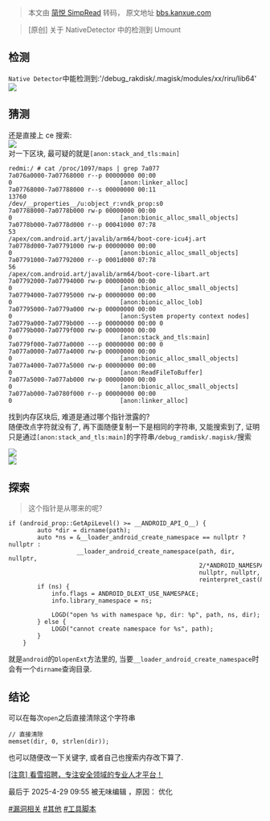 > 本文由 [简悦 SimpRead](http://ksria.com/simpread/) 转码， 原文地址 [bbs.kanxue.com](https://bbs.kanxue.com/thread-286664.htm)

> [原创] 关于 NativeDetector 中的检测到 Umount

检测
--

`Native Detector`中能检测到:'/debug_rakdisk/.magisk/modules/xx/riru/lib64'  
![](https://bbs.kanxue.com/upload/attach/202504/98159_44PZJG2AG8A5B8P.webp)

猜测
--

还是直接上 ce 搜索:  
![](https://bbs.kanxue.com/upload/attach/202504/98159_2Y465VU8DCWA5FV.webp)  
对一下区块, 最可疑的就是`[anon:stack_and_tls:main]`

```
redmi:/ # cat /proc/1097/maps | grep 7a077
7a076a0000-7a07768000 r--p 00000000 00:00 0                              [anon:linker_alloc]
7a07768000-7a07788000 r--s 00000000 00:11 13760                          /dev/__properties__/u:object_r:vndk_prop:s0
7a07788000-7a0778b000 rw-p 00000000 00:00 0                              [anon:bionic_alloc_small_objects]
7a0778b000-7a0778d000 r--p 00041000 07:78 53                             /apex/com.android.art/javalib/arm64/boot-core-icu4j.art
7a0778d000-7a07791000 rw-p 00000000 00:00 0                              [anon:bionic_alloc_small_objects]
7a07791000-7a07792000 r--p 0001d000 07:78 56                             /apex/com.android.art/javalib/arm64/boot-core-libart.art
7a07792000-7a07794000 rw-p 00000000 00:00 0                              [anon:bionic_alloc_small_objects]
7a07794000-7a07795000 rw-p 00000000 00:00 0                              [anon:bionic_alloc_lob]
7a07795000-7a0779a000 rw-p 00000000 00:00 0                              [anon:System property context nodes]
7a0779a000-7a0779b000 ---p 00000000 00:00 0
7a0779b000-7a0779f000 rw-p 00000000 00:00 0                              [anon:stack_and_tls:main]
7a0779f000-7a077a0000 ---p 00000000 00:00 0
7a077a0000-7a077a4000 rw-p 00000000 00:00 0                              [anon:bionic_alloc_small_objects]
7a077a4000-7a077a5000 rw-p 00000000 00:00 0                              [anon:ReadFileToBuffer]
7a077a5000-7a077ab000 rw-p 00000000 00:00 0                              [anon:bionic_alloc_small_objects]
7a077ab000-7a0780f000 r--p 00000000 00:00 0                              [anon:linker_alloc]
```

找到内存区块后, 难道是通过哪个指针泄露的?  
随便改点字符就没有了, 再下面随便复制一下是相同的字符串, 又能搜索到了, 证明只是通过`[anon:stack_and_tls:main]`的字符串`/debug_ramdisk/.magisk/`搜索

![](https://bbs.kanxue.com/upload/attach/202504/98159_US7P9UAMYD9EQW6.webp)  
![](https://bbs.kanxue.com/upload/attach/202504/98159_D59MWPX673DSXZU.webp)

探索
--

> 这个指针是从哪来的呢?

```
if (android_prop::GetApiLevel() >= __ANDROID_API_O__) {
        auto *dir = dirname(path);
        auto *ns = &__loader_android_create_namespace == nullptr ? nullptr :
                   __loader_android_create_namespace(path, dir, nullptr,
                                                     2/*ANDROID_NAMESPACE_TYPE_SHARED*/,
                                                     nullptr, nullptr,
                                                     reinterpret_cast(&DlopenExt));
        if (ns) {
            info.flags = ANDROID_DLEXT_USE_NAMESPACE;
            info.library_namespace = ns;
 
            LOGD("open %s with namespace %p, dir: %p", path, ns, dir);
        } else {
            LOGD("cannot create namespace for %s", path);
        }
    } 
```

就是`android`的`DlopenExt`方法里的, 当要`__loader_android_create_namespace`时会有一个`dirname`查询目录.

结论
--

可以在每次`open`之后直接清除这个字符串

```
// 直接清除
memset(dir, 0, strlen(dir));
```

也可以随便改一下关键字, 或者自己也搜索内存改下算了.

[[注意] 看雪招聘，专注安全领域的专业人才平台！](https://job.kanxue.com/)

最后于 2025-4-29 09:55 被无味编辑 ，原因： 优化

[#漏洞相关](forum-161-1-123.htm) [#其他](forum-161-1-129.htm) [#工具脚本](forum-161-1-128.htm)